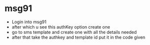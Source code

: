 # msg91

- Login into msg91 
- after which u see this authKey option create one
- go to sms template and create one with all the details needed
- after that take the authkey and template id put it in the code given

